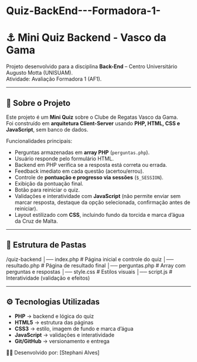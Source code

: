 # Quiz-BackEnd---Formadora-1-
# ⚓ Mini Quiz Backend - Vasco da Gama  

Projeto desenvolvido para a disciplina **Back-End** – Centro Universitário Augusto Motta (UNISUAM).  
Atividade: Avaliação Formadora 1 (AF1).  

---

## 🚀 Sobre o Projeto  
Este projeto é um **Mini Quiz** sobre o Clube de Regatas Vasco da Gama.  
Foi construído em **arquitetura Client-Server** usando **PHP, HTML, CSS e JavaScript**, sem banco de dados.  

Funcionalidades principais:  
- Perguntas armazenadas em **array PHP** (`perguntas.php`).  
- Usuário responde pelo formulário HTML.  
- Backend em PHP verifica se a resposta está correta ou errada.  
- Feedback imediato em cada questão (acertou/errou).  
- Controle de **pontuação e progresso via sessões** (`$_SESSION`).  
- Exibição da pontuação final.  
- Botão para reiniciar o quiz.  
- Validações e interatividade com **JavaScript** (não permite enviar sem marcar resposta, destaque da opção selecionada, confirmação antes de reiniciar).  
- Layout estilizado com **CSS**, incluindo fundo da torcida e marca d’água da Cruz de Malta.  

---

## 📂 Estrutura de Pastas
/quiz-backend
│── index.php # Página inicial e controle do quiz
│── resultado.php # Página de resultado final
│── perguntas.php # Array com perguntas e respostas
│── style.css # Estilos visuais
│── script.js # Interatividade (validação e efeitos)

---

## ⚙️ Tecnologias Utilizadas
- **PHP** → backend e lógica do quiz  
- **HTML5** → estrutura das páginas  
- **CSS3** → estilo, imagem de fundo e marca d’água  
- **JavaScript** → validações e interatividade  
- **Git/GitHub** → versionamento e entrega  

👨‍💻 Desenvolvido por: [Stephani Alves]
